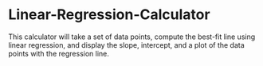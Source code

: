 # Linear-Regression-Calculator
This calculator will take a set of data points, compute the best-fit line using linear regression, and display the slope, intercept, and a plot of the data points with the regression line.
